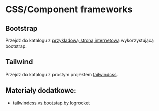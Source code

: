 # CSS/Component frameworks

## Bootstrap

Przejdź do katalogu z [przykładową stroną internetową](bootstrap/) wykorzystującą bootstrap.

## Tailwind

Przejdź do katalogu z prostym projektem [tailwindcss](tailwindcss/).

## Materiały dodatkowe:

- [tailwindcss vs bootstap by logrocket](https://blog.logrocket.com/comparing-tailwind-css-bootstrap-time-ditch-ui-kits/)
